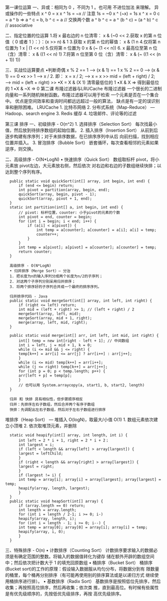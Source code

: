 
第一课位运算
   一、异或：相同为
        0 ，不同为 1 。也可用 不进位加法 来理解。
        异或操作的一些特点
        x ^ 0 = x
        x ^ 1s = ~x //
        注意 1s = ~0
        x ^ (~x) = 1s
        x ^ x = 0
        c = a ^ b => a ^ c = b, b ^ c = a //
        交换两个数
        a ^ b ^ c = a ^ (b ^ c) = (a ^ b) ^ c // associative

   二、指定位置的位运算
        1.将 x 最右边的 n 位清零： x & (~0 <<
        2.获取 x 的第 n 位值（ 0 或者 1 ）：）：(x >> n) & 1
        3.获取 x 的第 n 位的幂值： x & (1 n
        4.仅将第 n 位置为 1 x | (1 << n)
        5.仅将第 n 位置为 0 x & (~ (1 << n))
        6. x 最高位至第 n 位（含）清零： x & ((1 << n) 1)
        7.将第 n 位至第 0 位（含）清零： x & (~ ((1 << (n + 1)) 1))

   三、实战位运算要点
        •判断奇偶
        x % 2 == 1 ——> (x & 1) == 1
        x % 2 == 0 ——> (x & 1) == 0
        •x >> 1 ——> x / 2.
        即： x = x / 2; ——> x = x >>
        mid = (left + right) / 2; ——> mid = (left + right) >>
        •X = X & (X 1) 清零最低位的 1
        •X & X => 得到最低位的 1
        •X & ~X => 0
第二课 布隆过滤器与LRUCache
    布隆过滤器
        一个很长的二进制向量和一系列随机映射函数。布隆过滤器可以用于检索
        一个元素是否在一个集合中。
        优点是空间效率和查询时间都远远超过一般的算法，
        缺点是有一定的误识别率和删除困难。
    LRUCache
        1. 比特币网络
        2. 分布式系统（Map-Reduce） — Hadoop、search engine
        3. Redis 缓存
        4. 垃圾邮件、评论等的过滤
    
第三课 排序
    一、初级排序 - O(n^2)
      1. 选择排序（Selection Sort）
      每次找最小值，然后放到待排序数组的起始位置。
      2. 插入排序（Insertion Sort）
      从前到后逐步构建有序序列；对于未排序数据，在已排序序列中从后
      向前扫描，找到相应位置并插入。
      3. 冒泡排序（Bubble Sort）
      嵌套循环，每次查看相邻的元素如果逆序，则交换。
      
   二、高级排序 - O(N*LogN)
      • 快速排序（Quick Sort）
      数组取标杆 pivot，将小元素放 pivot左边，大元素放右侧，然后依次
      对右边和右边的子数组继续快排；以达到整个序列有序。
      
      public static void quickSort(int[] array, int begin, int end) {
          if (end <= begin) return;
          int pivot = partition(array, begin, end);
          quickSort(array, begin, pivot - 1);
          quickSort(array, pivot + 1, end);
      }
      static int partition(int[] a, int begin, int end) {
          // pivot: 标杆位置，counter: ⼩于pivot的元素的个数
          int pivot = end, counter = begin;
          for (int i = begin; i < end; i++) {
              if (a[i] < a[pivot]) {
                  int temp = a[counter]; a[counter] = a[i]; a[i] = temp;
                  counter++;
              }
          }
          int temp = a[pivot]; a[pivot] = a[counter]; a[counter] = temp;
          return counter;
      }
      
      高级排序 - O(N*LogN)
      • 归并排序（Merge Sort）— 分治
      1. 把长度为n的输入序列分成两个长度为n/2的子序列；
      2. 对这两个子序列分别采用归并排序；
      3. 将两个排序好的子序列合并成一个最终的排序序列。
      
      归并排序代码 - Java
      public static void mergeSort(int[] array, int left, int right) {
          if (right <= left) return;
          int mid = (left + right) >> 1; // (left + right) / 2
          mergeSort(array, left, mid);
          mergeSort(array, mid + 1, right);
          merge(array, left, mid, right);
      }
      
      public static void merge(int[] arr, int left, int mid, int right) {
          int[] temp = new int[right - left + 1]; // 中间数组
          int i = left, j = mid + 1, k = 0;
          while (i <= mid && j <= right) {
          temp[k++] = arr[i] <= arr[j] ? arr[i++] : arr[j++];
          }
          while (i <= mid) temp[k++] = arr[i++];
          while (j <= right) temp[k++] = arr[j++];
          for (int p = 0; p < temp.length; p++) {
          arr[left + p] = temp[p];
          }
          // 也可以⽤ System.arraycopy(a, start1, b, start2, length)
      }
       
      归并 和 快排 具有相似性，但步骤顺序相反
      归并：先排序左右子数组，然后合并两个有序子数组
      快排：先调配出左右子数组，然后对于左右子数组进行排序
      
   堆排序（Heap Sort） — 堆插入 O(logN)，取最大/小值 O(1)
      1. 数组元素依次建立小顶堆
      2. 依次取堆顶元素，并删除
      
      
      static void heapify(int[] array, int length, int i) {
          int left = 2 * i + 1, right = 2 * i + 2；
          int largest = i;
          if (left < length && array[left] > array[largest]) {
          largest = leftChild;
          }
          if (right < length && array[right] > array[largest]) {
          largest = right;
          }
          if (largest != i) {
          int temp = array[i]; array[i] = array[largest]; array[largest] = temp;
          heapify(array, length, largest);
          }
      }
      public static void heapSort(int[] array) {
          if (array.length == 0) return;
          int length = array.length;
          for (int i = length / 2-1; i >= 0; i-)
          heapify(array, length, i);
          for (int i = length - 1; i >= 0; i--) {
          int temp = array[0]; array[0] = array[i]; array[i] = temp;
          heapify(array, i, 0);
          }
      }
      
   三、特殊排序 - O(n)
      • 计数排序（Counting Sort）
      计数排序要求输入的数据必须是有确定范围的整数。将输入的数据值转化为键存
      储在额外开辟的数组空间中；然后依次把计数大于 1 的填充回原数组
      • 桶排序（Bucket Sort）
      桶排序 (Bucket sort)的工作的原理：假设输入数据服从均匀分布，将数据分到有
      限数量的桶里，每个桶再分别排序（有可能再使用别的排序算法或是以递归方式
      继续使用桶排序进行排）。
      • 基数排序（Radix Sort）
      基数排序是按照低位先排序，然后收集；再按照高位排序，然后再收集；依次类
      推，直到最高位。有时候有些属性是有优先级顺序的，先按低优先级排序，再按
      高优先级排序。